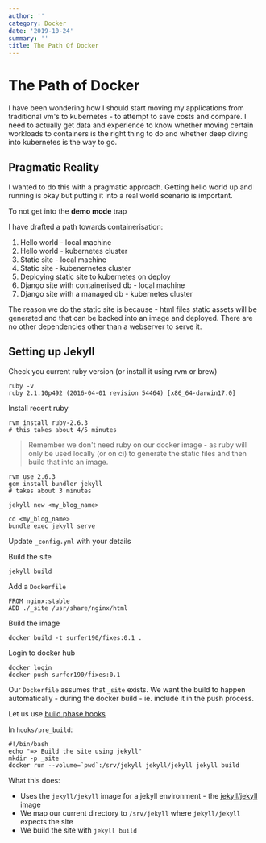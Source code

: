 ```yaml
---
author: ''
category: Docker
date: '2019-10-24'
summary: ''
title: The Path Of Docker
---
```

# The Path of Docker

I have been wondering how I should start moving my applications from traditional vm's to kubernetes - to attempt to save costs and compare.
I need to actually get data and experience to know whether moving certain workloads to containers is the right thing to do and whether deep diving into kubernetes is the way to go.

## Pragmatic Reality

I wanted to do this with a pragmatic approach.
Getting hello world up and running is okay but putting it into a real world scenario is important.

To not get into the **demo mode** trap

I have drafted a path towards containerisation:

1. Hello world - local machine
2. Hello world - kubernetes cluster
3. Static site - local machine
4. Static site - kubenernetes cluster
5. Deploying static site to kubernetes on deploy
6. Django site with containerised db - local machine
7. Django site with a managed db - kubernetes cluster

The reason we do the static site is because - html files static assets will be generated and that can be backed into an image and deployed.
There are no other dependencies other than a webserver to serve it.

## Setting up Jekyll

Check you current ruby version (or install it using rvm or brew)

    ruby -v
    ruby 2.1.10p492 (2016-04-01 revision 54464) [x86_64-darwin17.0]

Install recent ruby

    rvm install ruby-2.6.3
    # this takes about 4/5 minutes

> Remember we don't need ruby on our docker image - as ruby will only be used locally (or on ci) to generate the static files and then build that into an image.

    rvm use 2.6.3
    gem install bundler jekyll
    # takes about 3 minutes

    jekyll new <my_blog_name>

    cd <my_blog_name>
    bundle exec jekyll serve

Update `_config.yml` with your details

Build the site

    jekyll build

Add a `Dockerfile`

    FROM nginx:stable
    ADD ./_site /usr/share/nginx/html

Build the image

    docker build -t surfer190/fixes:0.1 .

Login to docker hub

    docker login
    docker push surfer190/fixes:0.1

Our `Dockerfile` assumes that `_site` exists.
We want the build to happen automatically - during the docker build - ie. include it in the push process.

Let us use [build phase hooks](https://docs.docker.com/docker-hub/builds/advanced/)

In `hooks/pre_build`:

    #!/bin/bash
    echo "=> Build the site using jekyll"
    mkdir -p _site
    docker run --volume=`pwd`:/srv/jekyll jekyll/jekyll jekyll build

What this does:

* Uses the `jekyll/jekyll` image for a jekyll environment - the [jekyll/jekyll](https://hub.docker.com/r/jekyll/jekyll/) image
* We map our current directory to `/srv/jekyll` where `jekyll/jekyll` expects the site
* We build the site with `jekyll build`






     
